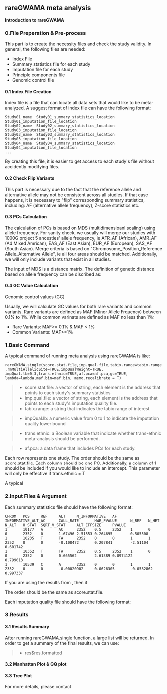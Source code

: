 ## rareGWAMA meta analysis

**Introduction to rareGWAMA**

### 0.File Preperation & Pre-process

This part is to create the necessity files and check the study validity. In general, the following files are needed: 
- Index File
- Summary statistics file for each study
- Imputation file for each study
- Principle components file
- Genomic control file

#### 0.1 Index File Creation
Index file is a file that can locate all data sets that would like to be meta-analyzed. A suggest format of index file can have the following format: 
```
Study01_name  Study01_summary_statistics_location Study01_imputation_file_location
Study02_name  Study02_summary_statistics_location Study03_imputation_file_location
Study03_name  Study03_summary_statistics_location Study03_imputation_file_location
Study04_name  Study04_summary_statistics_location Study04_imputation_file_location
...
```
By creating this file, it is easier to get access to each study's file without accidently modifying files. 

#### 0.2 Check Flip Variants

This part is necessary due to the fact that the reference allele and alternative allele may not be consistent across all studies. If that case happens, it is necessary to "flip" corresponding summary statistics, including: AF (alternative allele frequency), Z-score statistics etc. 

#### 0.3 PCs Calculation 

The calculation of PCs is based on MDS (multidimensioanl scaling) using allele frequency. For sanity check, we usually will merge our studies with 1000G project 5 ancesties' allele frequency, ie AFR_AF (African), AMR_AF (Ad Mixed Amrican),  EAS_AF (East Asian), EUR_AF (European), SAS_AF (South Asian). Merge criteria is based on "Chromosome_Position_Reference Allele_Alternative Allele", ie all four areas should be matched. Additionally, we will only include variants that exist in all studies. 

The input of MDS is a distance matrix. The definition of genetic distance based on allele frequency can be discribed as: 


#### 0.4 GC Value Calculation 

Genomic control values (GC)

Usually, we will calculate GC values for both rare variants and common variants. Rare variants are defined as MAF (Minor Allele Frquency) between 0.1% to 1%. While common varinats are defined as MAF no less than 1%: 
- Rare Variants: MAF>= 0.1% & MAF < 1%
- Common Variants: MAF>=1%


### 1.Basic Command

A typical command of running meta analysis using rareGWAMA is like: 

`rareGWAMA.single(score.stat.file,imp.qual.file,tabix.range=tabix.range,rmMultiAllelicSite=TRUE,impQualWeight=TRUE,
               impQual.lb=0.3,trans.ethnic=TRUE,af.pca=af.pca,gc=TRUE,
               lambda=lambda,maf.bin=maf.bin, memo.recalibrate = T)`


> * score.stat.file: a vector of string, each element is the address that points to each study's summary statistics
> * imp.qual.file: a vector of string, each element is the address that points to each study's imputation quality file. 
> * tabix.range: a string that indicates the tabix range of interest

> * impQual.lb: a numeric value from 0 to 1 to indicate the imputation quality lower bound 

> * trans.ethnic: a Boolean variable that indicate whether trans-ethnic meta-analysis should be performed. 

> * af.pca: a data frame that includes PCs for each study. 

Each row represents one study. The order should be the same as score.stat.file. Each column should be one PC. Additionally, a column of 1 should be included if you would like to include an intercept. This parameter will only be effective if trans.ethnic = T

A typical 

### 2.Input Files & Argument
Each summary statistics file should have the following format:

```
CHROM   POS     REF     ALT     N_INFORMATIVE   AF      INFORMATIVE_ALT_AC      CALL_RATE       HWE_PVALUE      N_REF   N_HET   N_ALT   U_STAT  SQRT_V_STAT     ALT_EFFSIZE     PVALUE
1       10177   A       AC      2352    0.5     2352    1       0       0       2352    0       1.67496 2.51553 0.264695        0.505508
1       10235   T       TA      2352    0       0       1       1       2352    0       0       -0.108472       0.207841        -2.51104        0.601742
1       10352   T       TA      2352    0.5     2352    1       0       0       2352    0       0.665562        2.61389 0.0974122       0.799013
1       10539   C       A       2352    0       0       1       1       2352    0       0       -0.00020902     0.0626305       -0.0532862      0.997337
```
If you are using the results from , then it

The order should be the same as score.stat.file.

Each imputation quality file should have the following format: 
### 3.Results

#### 3.1 Results Summary
After running rareGWAMA.single function, a large list will be returned. In order to get a summary of the final results, we can use: 
> * res$res.formatted

#### 3.2 Manhattan Plot & QQ plot


#### 3.3 Tree Plot


For more details, please contact 

